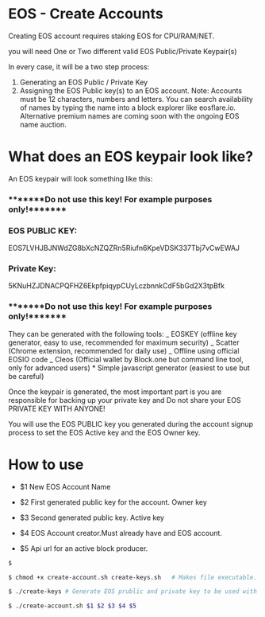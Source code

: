 # EOS - Create Accounts

Creating EOS account requires staking EOS for CPU/RAM/NET.

you will need One or Two different valid EOS Public/Private Keypair(s)

In every case, it will be a two step process:

1. Generating an EOS Public / Private Key
2. Assigning the EOS Public key(s) to an EOS account.
   Note: Accounts must be 12 characters, numbers and letters. You can search availability of names by typing the name into a block explorer like eosflare.io. Alternative premium names are coming soon with the ongoing EOS name auction.

# What does an EOS keypair look like?

An EOS keypair will look something like this:

### **\*\***\*\*\***\*\***Do not use this key! For example purposes only!**\*\***\*\*\***\*\***

### EOS PUBLIC KEY:

EOS7LVHJBJNWdZG8bXcNZQZRn5Riufn6KpeVDSK337Tbj7vCwEWAJ

### Private Key:

5KNuHZJDNACPQFHZ6EkpfpiqypCUyLczbnnkCdF5bGd2X3tpBfk

### **\*\***\*\*\***\*\***Do not use this key! For example purposes only!**\*\***\*\*\***\*\***

They can be generated with the following tools: _ EOSKEY (offline key generator, easy to use, recommended for maximum security) _ Scatter (Chrome extension, recommended for daily use) _ Offline using official EOSIO code _ Cleos (Official wallet by Block.one but command line tool, only for advanced users) \* Simple javascript generator (easiest to use but be careful)

Once the keypair is generated, the most important part is you are responsible for backing up your private key and Do not share your EOS PRIVATE KEY WITH ANYONE!

You will use the EOS PUBLIC key you generated during the account signup process to set the EOS Active key and the EOS Owner key.

# How to use

- $1 New EOS Account Name

- $2 First generated public key for the account. Owner key

- $3 Second generated public key. Active key

- $4 EOS Account creator.Must already have and EOS account.

- $5 Api url for an active block producer.

```bash
$

$ chmod +x create-account.sh create-keys.sh   # Makes file executable.

$ ./create-keys # Generate EOS prublic and private key to be used with new account.

$ ./create-account.sh $1 $2 $3 $4 $5
```

